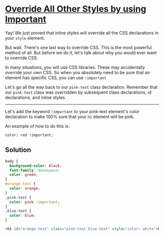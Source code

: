 # [Override All Other Styles by using Important](https://learn.freecodecamp.org/responsive-web-design/basic-css/override-all-other-styles-by-using-important)

Yay! We just proved that inline styles will override all the CSS declarations in your `style` element.

But wait. There's one last way to override CSS. This is the most powerful method of all. But before we do it, let's talk about why you would ever want to override CSS.

In many situations, you will use CSS libraries. These may accidentally override your own CSS. So when you absolutely need to be sure that an element has specific CSS, you can use `!important`

Let's go all the way back to our `pink-text` class declaration. Remember that our `pink-text` class was overridden by subsequent class declarations, id declarations, and inline styles.

---

Let's add the keyword `!important` to your pink-text element's color declaration to make 100% sure that your `h1` element will be pink.

An example of how to do this is:

`color: red !important;`

## Solution

```css
body {
  background-color: black;
  font-family: monospace;
  color: green;
}
#orange-text {
  color: orange;
}
.pink-text {
  color: pink !important;
}
.blue-text {
  color: blue;
}
```

```html
<h1 id="orange-text" class="pink-text blue-text" style="color: white">Hello World!</h1>
```